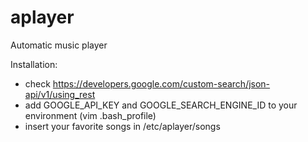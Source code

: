 # aplayer
Automatic music player

Installation:
* check https://developers.google.com/custom-search/json-api/v1/using_rest
* add GOOGLE_API_KEY and GOOGLE_SEARCH_ENGINE_ID to your environment (vim .bash_profile)
* insert your favorite songs in /etc/aplayer/songs
